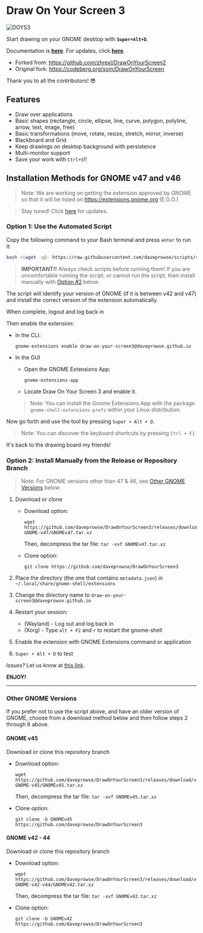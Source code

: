 # Draw On Your Screen 3

![DOYS3](https://daveprowse.github.io/DrawOnYourScreen3/images/doys-logo2.png)

Start drawing on your GNOME desktop with **`Super+Alt+D`**.

Documentation is **[here](https://daveprowse.github.io/DrawOnYourScreen3/)**. For updates, click **[here](https://daveprowse.github.io/DrawOnYourScreen3/blog/)**.

- Forked from: https://github.com/zhrexl/DrawOnYourScreen2
- Original fork: https://codeberg.org/som/DrawOnYourScreen

Thank you to all the contributors! 😎

## Features

- Draw over applications
- Basic shapes (rectangle, circle, ellipse, line, curve, polygon, polyline, arrow, text, image, free)
- Basic transformations (move, rotate, resize, stretch, mirror, inverse)
- Blackboard and Grid
- Keep drawings on desktop background with persistence
- Multi-monitor support
- Save your work with `Ctrl+S`!!

## Installation Methods for GNOME v47 and v46

> Note: We are working on getting the extension approved by GNOME so that it will be listed on https://extensions.gnome.org (E.G.O.) 

> Stay tuned! Click [here](https://daveprowse.github.io/DrawOnYourScreen3/blog/) for updates.

### Option 1: Use the Automated Script

Copy the following command to your Bash terminal and press `enter` to run it:

```bash
bash <(wget -qO- https://raw.githubusercontent.com/daveprowse/scripts/refs/heads/main/doys-install.sh)
```

> **IMPORTANT!!** Always check scripts before running them! If you are uncomfortable running the script, or cannot run the script, then install manually with [Option #2](#option-2-install-manually-from-the-release-or-repository-branch) below.

The script will identify your version of GNOME (if it is between v42 and v47) and install the correct version of the extension automatically.

When complete, logout and log back in 

Then enable the extension:

- In the CLI:

  ```console
  gnome-extensions enable draw-on-your-screen3@daveprowse.github.io
  ```

- In the GUI
  - Open the GNOME Extensions App:

      `gnome-extensions-app`

  - Locate Draw On Your Screen 3 and enable it.

   > Note: You can install the Gnome Extensions App with the package `gnome-shell-extensions-prefs` within your Linux distribution.

Now go forth and use the tool by pressing `Super + Alt + D`.

> Note: You can discover the keyboard shortcuts by pressing `Ctrl + F1`.

It's back to the drawing board my friends!

### Option 2: Install Manually from the Release or Repository Branch

> Note: For GNOME versions other than 47 & 46, see [Other GNOME Versions](#other-gnome-versions) below.

1. Download or clone
   - Download option:
  
      ```console
      wget https://github.com/daveprowse/DrawOnYourScreen3/releases/download/v15.0-GNOME-v47/GNOMEv47.tar.xz
      ```

      Then, decompress the tar file: `tar -xvf GNOMEv47.tar.xz`

   - Clone option:
  
      ```console
      git clone https://github.com/daveprowse/DrawOnYourScreen3
      ```

2. Place the directory (the one that contains `metadata.json`) in `~/.local/share/gnome-shell/extensions`
3. Change the directory name to `draw-on-your-screen3@daveprowse.github.io`
4. Restart your session: 

   - (Wayland) - Log out and log back in
   - (Xorg) - Type `alt + F2` and `r` to restart the gnome-shell

5. Enable the extension with GNOME Extensions command or application
6. `Super + Alt + D` to test

*Issues?* Let us know at [this link](https://github.com/daveprowse/DrawOnYourScreen3/issues).

**ENJOY!**

---

### Other GNOME Versions

If you prefer not to use the script above, and have an older version of GNOME, choose from a download method below and then follow steps 2 through 6 above.

#### GNOME v45

Download or clone this repository branch
   - Download option: 
  
      ```console
      wget https://github.com/daveprowse/DrawOnYourScreen3/releases/download/v14.0-GNOME-v45/GNOMEv45.tar.xz
      ```

      Then, decompress the tar file: `tar -xvf GNOMEv45.tar.xz`

   - Clone option:
  
      ```console
      git clone -b GNOMEv45 https://github.com/daveprowse/DrawOnYourScreen3

#### GNOME v42 - 44

Download or clone this repository branch
   - Download option: 
  
      ```console
      wget https://github.com/daveprowse/DrawOnYourScreen3/releases/download/v13.0-GNOME-v42-v44/GNOMEv42.tar.xz
      ```

      Then, decompress the tar file: `tar -xvf GNOMEv42.tar.xz`

   - Clone option:
  
      ```console
      git clone -b GNOMEv42 https://github.com/daveprowse/DrawOnYourScreen3
      ```
